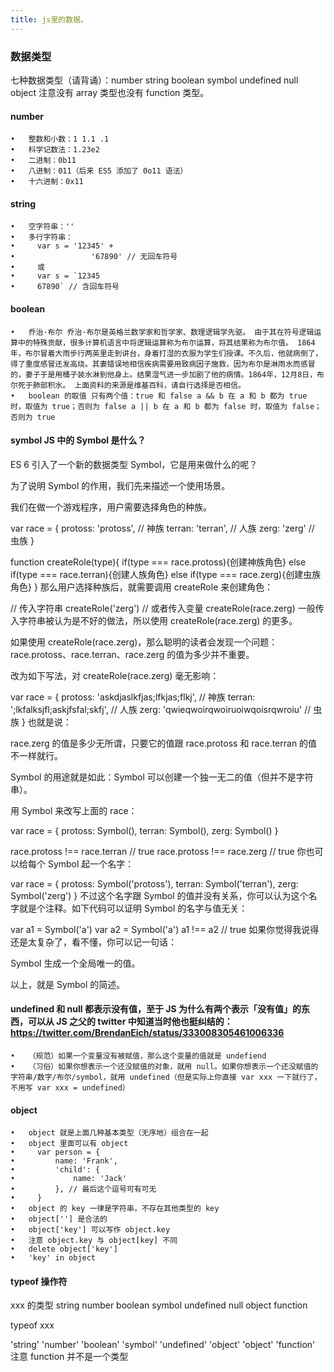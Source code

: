 ```yaml
---
title: js里的数据。
---
```


### 数据类型

七种数据类型（请背诵）：number string boolean symbol undefined null object 注意没有 array 类型也没有 function 类型。
#### number
	•	整数和小数：1 1.1 .1
	•	科学记数法：1.23e2
	•	二进制：0b11
	•	八进制：011（后来 ES5 添加了 0o11 语法）
	•	十六进制：0x11
#### string
	•	空字符串：''
	•	多行字符串：
	•	  var s = '12345' +
	•	              '67890' // 无回车符号
	•	  或
	•	  var s = `12345
	•	  67890` // 含回车符号
#### boolean
	•	乔治·布尔 乔治·布尔是英格兰数学家和哲学家、数理逻辑学先驱。 由于其在符号逻辑运算中的特殊贡献，很多计算机语言中将逻辑运算称为布尔运算，将其结果称为布尔值。 1864年，布尔冒着大雨步行两英里走到讲台，身着打湿的衣服为学生们授课。不久后，他就病倒了，得了重度感冒还发高烧。其妻错误地相信疾病需要用致病因子施救，因为布尔是淋雨水而感冒的，妻子于是用桶子装水淋到他身上。结果湿气进一步加剧了他的病情。1864年，12月8日，布尔死于肺部积水。 上面资料的来源是维基百科，请自行选择是否相信。
	•	boolean 的取值 只有两个值：true 和 false a && b 在 a 和 b 都为 true 时，取值为 true；否则为 false a || b 在 a 和 b 都为 false 时，取值为 false；否则为 true
#### symbol JS 中的 Symbol 是什么？
ES 6 引入了一个新的数据类型 Symbol，它是用来做什么的呢？

为了说明 Symbol 的作用，我们先来描述一个使用场景。

我们在做一个游戏程序，用户需要选择角色的种族。

var race = {
  protoss: 'protoss', // 神族
  terran: 'terran', // 人族
  zerg: 'zerg' // 虫族
}

function createRole(type){
  if(type === race.protoss){创建神族角色}
  else if(type === race.terran){创建人族角色}
  else if(type === race.zerg){创建虫族角色}
}
那么用户选择种族后，就需要调用 createRole 来创建角色：

// 传入字符串
createRole('zerg') 
// 或者传入变量
createRole(race.zerg)
一般传入字符串被认为是不好的做法，所以使用 createRole(race.zerg) 的更多。

如果使用 createRole(race.zerg)，那么聪明的读者会发现一个问题：race.protoss、race.terran、race.zerg 的值为多少并不重要。



改为如下写法，对 createRole(race.zerg) 毫无影响：

var race = {
  protoss: 'askdjaslkfjas;lfkjas;flkj', // 神族
  terran: ';lkfalksjfl;askjfsfal;skfj', // 人族
  zerg: 'qwieqwoirqwoiruoiwqoisrqwroiu' // 虫族
}
也就是说：

race.zerg 的值是多少无所谓，只要它的值跟 race.protoss 和 race.terran 的值不一样就行。



Symbol 的用途就是如此：Symbol 可以创建一个独一无二的值（但并不是字符串）。

用 Symbol 来改写上面的 race：

var race = {
  protoss: Symbol(),
  terran: Symbol(),
  zerg: Symbol()
}

race.protoss !== race.terran // true
race.protoss !== race.zerg // true
你也可以给每个 Symbol 起一个名字：

var race = {
  protoss: Symbol('protoss'),
  terran: Symbol('terran'),
  zerg: Symbol('zerg')
}
不过这个名字跟 Symbol 的值并没有关系，你可以认为这个名字就是个注释。如下代码可以证明 Symbol 的名字与值无关：

var a1 = Symbol('a')
var a2 = Symbol('a')
a1 !== a2 // true
如果你觉得我说得还是太复杂了，看不懂，你可以记一句话：

Symbol 生成一个全局唯一的值。



以上，就是 Symbol 的简述。
#### undefined 和 null 都表示没有值，至于 JS 为什么有两个表示「没有值」的东西，可以从 JS 之父的 twitter 中知道当时他也挺纠结的：https://twitter.com/BrendanEich/status/333008305461006336
	•	（规范）如果一个变量没有被赋值，那么这个变量的值就是 undefiend
	•	（习俗）如果你想表示一个还没赋值的对象，就用 null。如果你想表示一个还没赋值的字符串/数字/布尔/symbol，就用 undefined（但是实际上你直接 var xxx 一下就行了，不用写 var xxx = undefined）
#### object
	•	object 就是上面几种基本类型（无序地）组合在一起
	•	object 里面可以有 object
	•	  var person = {
	•	      name: 'Frank', 
	•	      'child': {
	•	          name: 'Jack'
	•	      }, // 最后这个逗号可有可无
	•	  }
	•	object 的 key 一律是字符串，不存在其他类型的 key
	•	object[''] 是合法的
	•	object['key'] 可以写作 object.key
	•	注意 object.key 与 object[key] 不同
	•	delete object['key']
	•	'key' in object
#### typeof 操作符
xxx 的类型
string
number
boolean
symbol
undefined
null
object
function

typeof xxx

'string'
'number'
'boolean'
'symbol'
'undefined'
'object'
'object'
'function'
注意 function 并不是一个类型
